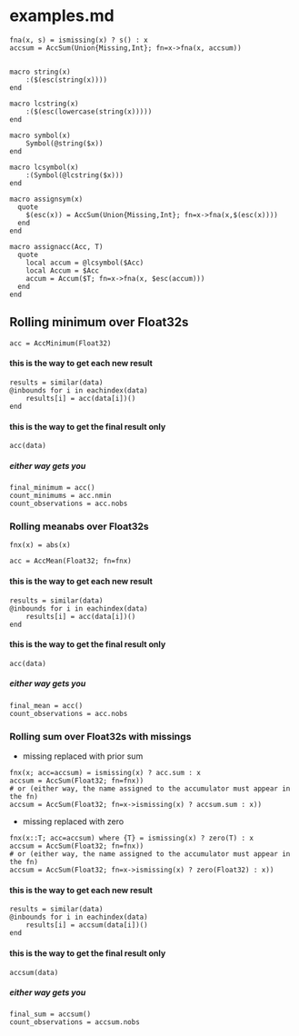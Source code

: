# examples.md

```
fna(x, s) = ismissing(x) ? s() : x
accsum = AccSum(Union{Missing,Int}; fn=x->fna(x, accsum))


macro string(x)
    :($(esc(string(x))))
end

macro lcstring(x)
    :($(esc(lowercase(string(x)))))
end

macro symbol(x)
    Symbol(@string($x))
end

macro lcsymbol(x)
    :(Symbol(@lcstring($x)))
end

macro assignsym(x)
  quote
    $(esc(x)) = AccSum(Union{Missing,Int}; fn=x->fna(x,$(esc(x))))
  end
end

macro assignacc(Acc, T)
  quote
    local accum = @lcsymbol($Acc)
    local Accum = $Acc
    accum = Accum($T; fn=x->fna(x, $esc(accum)))
  end
end

```
## Rolling minimum over Float32s
```
acc = AccMinimum(Float32)
```
#### this is the way to get each new result
```
results = similar(data)
@inbounds for i in eachindex(data)
    results[i] = acc(data[i])()
end
```
#### this is the way to get the final result only
```
acc(data)
```

##### either way gets you
```
final_minimum = acc()
count_minimums = acc.nmin
count_observations = acc.nobs
```

### Rolling meanabs over Float32s
```
fnx(x) = abs(x)

acc = AccMean(Float32; fn=fnx)
```

#### this is the way to get each new result
```
results = similar(data)
@inbounds for i in eachindex(data)
    results[i] = acc(data[i])()
end
```
#### this is the way to get the final result only
```
acc(data)
```

##### either way gets you
```
final_mean = acc()
count_observations = acc.nobs
```

### Rolling sum over Float32s with missings
- missing replaced with prior sum
```
fnx(x; acc=accsum) = ismissing(x) ? acc.sum : x
accsum = AccSum(Float32; fn=fnx))
# or (either way, the name assigned to the accumulator must appear in the fn)
accsum = AccSum(Float32; fn=x->ismissing(x) ? accsum.sum : x))
```
- missing replaced with zero
```
fnx(x::T; acc=accsum) where {T} = ismissing(x) ? zero(T) : x
accsum = AccSum(Float32; fn=fnx))
# or (either way, the name assigned to the accumulator must appear in the fn)
accsum = AccSum(Float32; fn=x->ismissing(x) ? zero(Float32) : x))
```

#### this is the way to get each new result
```
results = similar(data)
@inbounds for i in eachindex(data)
    results[i] = accsum(data[i])()
end
```
#### this is the way to get the final result only
```
accsum(data)
```

##### either way gets you
```
final_sum = accsum()
count_observations = accsum.nobs
```

